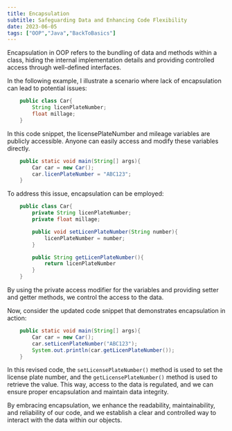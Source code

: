 ```yaml
---
title: Encapsulation
subtitle: Safeguarding Data and Enhancing Code Flexibility
date: 2023-06-05
tags: ["OOP","Java","BackToBasics"]
---
```


Encapsulation in OOP refers to the bundling of data and methods within a class, hiding the internal implementation details and providing controlled access through well-defined interfaces.

<!--more-->

In the following example, I illustrate a scenario where lack of encapsulation can lead to potential issues:

```java
    public class Car{
        String licenPlateNumber;
        float millage;
    }
```

In this code snippet, the licensePlateNumber and mileage variables are publicly accessible. Anyone can easily access and modify these variables directly.


```java
    public static void main(String[] args){
        Car car = new Car();
        car.licenPlateNumber = "ABC123";
    }

```

To address this issue, encapsulation can be employed:

```java
    public class Car{
        private String licenPlateNumber;
        private float millage;

        public void setLicenPlateNumber(String number){
            licenPlateNumber = number;
        }

        public String getLicenPlateNumber(){
            return licenPlateNumber
        }
    }
```

By using the private access modifier for the variables and providing setter and getter methods, we control the access to the data.

Now, consider the updated code snippet that demonstrates encapsulation in action: 

```java
    public static void main(String[] args){
        Car car = new Car();
        car.setLicenPlateNumber("ABC123");
        System.out.println(car.getLicenPlateNumber());
    }
```

In this revised code, the `setLicensePlateNumber()` method is used to set the license plate number, and the `getLicensePlateNumber()` method is used to retrieve the value. This way, access to the data is regulated, and we can ensure proper encapsulation and maintain data integrity.

By embracing encapsulation, we enhance the readability, maintainability, and reliability of our code, and we establish a clear and controlled way to interact with the data within our objects.
